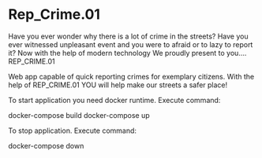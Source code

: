 # Rep_Crime.01
Have you ever wonder why there is a lot of
crime in the streets? Have you ever witnessed
unpleasant event and you were to afraid or to
lazy to report it? Now with the help of modern
technology We proudly present to you….
REP_CRIME.01

Web app capable of quick
reporting crimes for
exemplary citizens. With the
help of REP_CRIME.01 YOU
will help make our streets a
safer place!


To start application you need docker runtime.
Execute command:

docker-compose build
docker-compose up


To stop application.
Execute command:

docker-compose down
